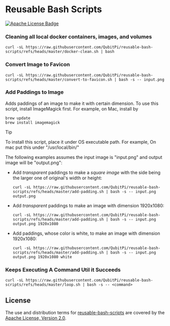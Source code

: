 Reusable Bash Scripts
=====================

[![Apache License Badge]][Apache License, Version 2.0]

### Cleaning all local docker containers, images, and volumes

```
curl -sL https://raw.githubusercontent.com/QubitPi/reusable-bash-scripts/refs/heads/master/docker-clean.sh | bash
```

### Convert Image to Favicon

```console
curl -sL https://raw.githubusercontent.com/QubitPi/reusable-bash-scripts/refs/heads/master/convert-to-favicon.sh | bash -s -- input.png
```

### Add Paddings to Image

Adds paddings of an image to make it with certain dimension. To use this script, install ImageMagick first. For example,
on Mac, install by

```console
brew update
brew install imagemagick
```

> [!TIP]
>
> To install this script, place it under OS executable path. For example, On mac put this under "/usr/local/bin/"

The following examples assumes the input image is "input.png" and output image will be "output.png":

- Add _transparent_ paddings to make a _square image_ with the side being the larger one of original's width or height:

  ```console
  curl -sL https://raw.githubusercontent.com/QubitPi/reusable-bash-scripts/refs/heads/master/add-padding.sh | bash -s -- input.png output.png 
  ```

- Add _transparent_ paddings to make an image with dimension 1920x1080:

  ```console
  curl -sL https://raw.githubusercontent.com/QubitPi/reusable-bash-scripts/refs/heads/master/add-padding.sh | bash -s -- input.png output.png 1920x1080
  ```
  
- Add paddings, whose color is white, to make an image with dimension 1920x1080:


  ```console
  curl -sL https://raw.githubusercontent.com/QubitPi/reusable-bash-scripts/refs/heads/master/add-padding.sh | bash -s -- input.png output.png 1920x1080 white
  ```

### Keeps Executing A Command Util it Succeeds

```console
curl -sL https://raw.githubusercontent.com/QubitPi/reusable-bash-scripts/refs/heads/master/loop.sh | bash -s -- <command>
```

License
-------

The use and distribution terms for [reusable-bash-scripts]() are covered by the [Apache License, Version 2.0].

[Apache License Badge]: https://img.shields.io/badge/Apache%202.0-F25910.svg?style=for-the-badge&logo=Apache&logoColor=white
[Apache License, Version 2.0]: https://www.apache.org/licenses/LICENSE-2.0
